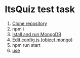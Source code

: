 # ItsQuiz test task
<ol>
  <li><a href="https://github.com/AndriiPindiura/ItsQuiz/archive/master.zip">Clone repository</a></li>
  <li>npm i</li>
  <li><a href="https://www.mongodb.com/download-center?jmp=nav">Istall and run MongoDB</a></li>
  <li><a href="src/config.js">Edit config.js (object mongo)</a></li>
  <li>npm run start</li>
  <li><a href="http://localhost:3001/">use</a></li>
</ol>